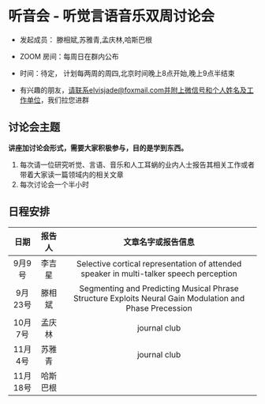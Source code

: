 # 听音会 - 听觉言语音乐双周讨论会 

* 发起成员： 滕相斌,苏雅青,孟庆林,哈斯巴根

* ZOOM 房间：每周日在群内公布

* 时间：待定， 计划每两周的周四,北京时间晚上8点开始,晚上9点半结束	

* 有兴趣的朋友，请联系elvisjade@foxmail.com并附上微信号和个人姓名及工作单位，我们拉您进群

## 讨论会主题
**讲座加讨论会形式，需要大家积极参与，目的是学到东西。**

1. 每次请一位研究听觉、言语、音乐和人工耳蜗的业内人士报告其相关工作或者带着大家读一篇领域内的相关文章
2. 每次讨论会一个半小时

## 日程安排
|日期 | 报告人 | 文章名字或报告信息|
| :---: | :---: | :---: | 
| 9月9号 | 李吉星  | Selective cortical representation of attended speaker in multi-talker speech perception  | 
| 9月23号 | 滕相斌  | Segmenting and Predicting Musical Phrase Structure Exploits Neural Gain Modulation and Phase Precession  |  
| 10月7号 |  孟庆林 |journal club|  
| 11月4号 | 苏雅青  |journal club|  
| 11月18号 | 哈斯巴根  |   |  
